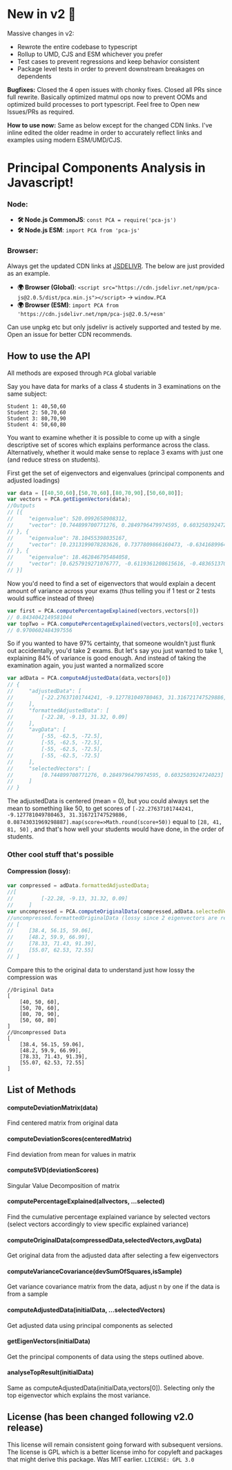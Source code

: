 # New in v2 🌟
Massive changes in v2:
- Rewrote the entire codebase to typescript 
- Rollup to UMD, CJS and ESM whichever you prefer
- Test cases to prevent regressions and keep behavior consistent
- Package level tests in order to prevent downstream breakages on dependents

**Bugfixes:** Closed the 4 open issues with chonky fixes. Closed all PRs since full rewrite. Basically optimized matmul ops now to prevent OOMs and optimized build processes to port typescript. Feel free to Open new Issues/PRs as required.

**How to use now:** Same as below except for the changed CDN links. I've inline edited the older readme in order to accurately reflect links and examples using modern ESM/UMD/CJS. 

# Principal Components Analysis in Javascript!

### Node:

- **🛠️ Node.js CommonJS**: `const PCA = require('pca-js')`
- **🛠️ Node.js ESM**: `import PCA from 'pca-js'`

### Browser:
Always get the updated CDN links at [JSDELIVR](https://www.jsdelivr.com/package/npm/pca-js). The below are just provided as an example.
- **🌍 Browser (Global)**: `<script src="https://cdn.jsdelivr.net/npm/pca-js@2.0.5/dist/pca.min.js"></script>` → `window.PCA` 
- **🌍 Browser (ESM)**: `import PCA from 'https://cdn.jsdelivr.net/npm/pca-js@2.0.5/+esm'`

Can use unpkg etc but only jsdelivr is actively supported and tested by me. Open an issue for better CDN recommends.

## How to use the API

All methods are exposed through `PCA` global variable

Say you have data for marks of a class 4 students in 3 examinations on the same subject:

```
Student 1: 40,50,60
Student 2: 50,70,60
Student 3: 80,70,90
Student 4: 50,60,80
```

You want to examine whether it is possible to come up with a single descriptive set of scores which explains performance across the class. Alternatively, whether it would make sense to replace 3 exams with just one (and reduce stress on students).


First get the set of eigenvectors and eigenvalues (principal components and adjusted loadings)
```js
var data = [[40,50,60],[50,70,60],[80,70,90],[50,60,80]];
var vectors = PCA.getEigenVectors(data);
//Outputs 
// [{
//     "eigenvalue": 520.0992658908312,
//     "vector": [0.744899700771276, 0.2849796479974595, 0.6032503924724023]
// }, {
//     "eigenvalue": 78.10455398035167,
//     "vector": [0.2313199078283626, 0.7377809866160473, -0.6341689964277106]
// }, {
//     "eigenvalue": 18.462846795484058,
//     "vector": [0.6257919271076777, -0.6119361208615616, -0.4836513702572988]
// }]
```

Now you'd need to find a set of eigenvectors that would explain a decent amount of variance across your exams (thus telling you if 1 test or 2 tests would suffice instead of three)

```js
var first = PCA.computePercentageExplained(vectors,vectors[0])
// 0.8434042149581044
var topTwo = PCA.computePercentageExplained(vectors,vectors[0],vectors[1])
// 0.9700602484397556
```

So if you wanted to have 97% certainty, that someone wouldn't just flunk out accidentally, you'd take 2 exams. But let's say you just wanted to take 1, explaining 84% of variance is good enough. And instead of taking the examination again, you just wanted a normalized score

```js
var adData = PCA.computeAdjustedData(data,vectors[0])
// {
//     "adjustedData": [
//         [-22.27637101744241, -9.127781049780463, 31.316721747529886, 0.08743031969298887]
//     ],
//     "formattedAdjustedData": [
//         [-22.28, -9.13, 31.32, 0.09]
//     ],
//     "avgData": [
//         [-55, -62.5, -72.5],
//         [-55, -62.5, -72.5],
//         [-55, -62.5, -72.5],
//         [-55, -62.5, -72.5]
//     ],
//     "selectedVectors": [
//         [0.744899700771276, 0.2849796479974595, 0.6032503924724023]
//     ]
// }
```

The adjustedData is centered (mean = 0), but you could always set the mean to something like 50, to get scores of `[-22.27637101744241, -9.127781049780463, 31.316721747529886, 0.08743031969298887].map(score=>Math.round(score+50))` equal to `[28, 41, 81, 50]` , and that's how well your students would have done, in the order of students.

### Other cool stuff that's possible

#### Compression (lossy):
```js
var compressed = adData.formattedAdjustedData;
//[
//         [-22.28, -9.13, 31.32, 0.09]
//     ]
var uncompressed = PCA.computeOriginalData(compressed,adData.selectedVectors,adData.avgData);
//uncompressed.formattedOriginalData (lossy since 2 eigenvectors are removed)
// [
//     [38.4, 56.15, 59.06],
//     [48.2, 59.9, 66.99],
//     [78.33, 71.43, 91.39],
//     [55.07, 62.53, 72.55]
// ]
```

Compare this to the original data to understand just how lossy the compression was
```
//Original Data
[
    [40, 50, 60],
    [50, 70, 60],
    [80, 70, 90],
    [50, 60, 80]
]
//Uncompressed Data
[
    [38.4, 56.15, 59.06],
    [48.2, 59.9, 66.99],
    [78.33, 71.43, 91.39],
    [55.07, 62.53, 72.55]
]
```
## List of Methods

#### computeDeviationMatrix(data) 
Find centered matrix from original data

#### computeDeviationScores(centeredMatrix)
Find deviation from mean for values in matrix

#### computeSVD(deviationScores)
Singular Value Decomposition of matrix

#### computePercentageExplained(allvectors, ...selected)
Find the cumulative percentage explained variance by selected vectors (select vectors accordingly to view specific explained variance)

#### computeOriginalData(compressedData,selectedVectors,avgData)
Get original data from the adjusted data after selecting a few eigenvectors

#### computeVarianceCovariance(devSumOfSquares,isSample)
Get variance covariance matrix from the data, adjust n by one if the data is from a sample

#### computeAdjustedData(initialData, ...selectedVectors)
Get adjusted data using principal components as selected

#### getEigenVectors(initialData)
Get the principal components of data using the steps outlined above.

#### analyseTopResult(initialData)
Same as computeAdjustedData(initialData,vectors[0]). Selecting only the top eigenvector which explains the most variance.


## License (has been changed following v2.0 release)
This license will remain consistent going forward with subsequent versions. 
The license is GPL which is a better license imho for copyleft and packages that might derive this package.
Was MIT earlier.
`LICENSE: GPL 3.0`
